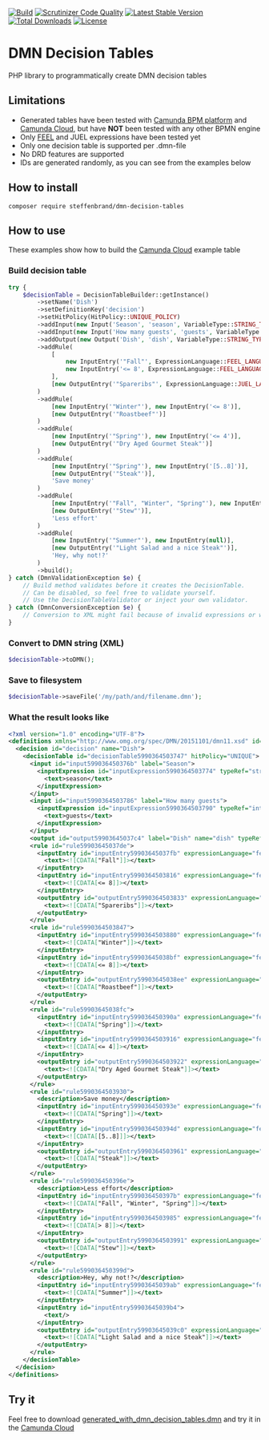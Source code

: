 [![Build](https://travis-ci.org/steffenbrand/dmn-decision-tables.svg?branch=master)](https://travis-ci.org/steffenbrand/dmn-decision-tables)
[![Scrutinizer Code Quality](https://scrutinizer-ci.com/g/steffenbrand/dmn-decision-tables/badges/quality-score.png?b=master)](https://scrutinizer-ci.com/g/steffenbrand/dmn-decision-tables/?branch=master)
[![Latest Stable Version](https://poser.pugx.org/steffenbrand/dmn-decision-tables/v/stable)](https://packagist.org/packages/steffenbrand/dmn-decision-tables)
[![Total Downloads](https://poser.pugx.org/steffenbrand/dmn-decision-tables/downloads)](https://packagist.org/packages/steffenbrand/dmn-decision-tables)
[![License](https://poser.pugx.org/steffenbrand/dmn-decision-tables/license)](https://packagist.org/packages/steffenbrand/dmn-decision-tables)

# DMN Decision Tables
PHP library to programmatically create DMN decision tables

## Limitations

- Generated tables have been tested with [Camunda BPM platform](https://camunda.com/) and [Camunda Cloud](https://dmn.camunda.cloud/), but have __NOT__ been tested
with any other BPMN engine
- Only [FEEL](https://docs.camunda.org/manual/latest/reference/dmn11/feel/) and JUEL expressions have been tested yet
- Only one decision table is supported per .dmn-file
- No DRD features are supported
- IDs are generated randomly, as you can see from the examples below

## How to install

```
composer require steffenbrand/dmn-decision-tables
```

## How to use

These examples show how to build the [Camunda Cloud](https://dmn.camunda.cloud/) example table

### Build decision table

```php
try {
    $decisionTable = DecisionTableBuilder::getInstance()
        ->setName('Dish')
        ->setDefinitionKey('decision')
        ->setHitPolicy(HitPolicy::UNIQUE_POLICY)
        ->addInput(new Input('Season', 'season', VariableType::STRING_TYPE))
        ->addInput(new Input('How many guests', 'guests', VariableType::INTEGER_TYPE))
        ->addOutput(new Output('Dish', 'dish', VariableType::STRING_TYPE))
        ->addRule(
            [
                new InputEntry('"Fall"', ExpressionLanguage::FEEL_LANGUAGE),
                new InputEntry('<= 8', ExpressionLanguage::FEEL_LANGUAGE)
            ],
            [new OutputEntry('"Spareribs"', ExpressionLanguage::JUEL_LANGUAGE)]
        )
        ->addRule(
            [new InputEntry('"Winter"'), new InputEntry('<= 8')],
            [new OutputEntry('"Roastbeef"')]
        )
        ->addRule(
            [new InputEntry('"Spring"'), new InputEntry('<= 4')],
            [new OutputEntry('"Dry Aged Gourmet Steak"')]
        )
        ->addRule(
            [new InputEntry('"Spring"'), new InputEntry('[5..8]')],
            [new OutputEntry('"Steak"')],
            'Save money'
        )
        ->addRule(
            [new InputEntry('"Fall", "Winter", "Spring"'), new InputEntry('> 8')],
            [new OutputEntry('"Stew"')],
            'Less effort'
        )
        ->addRule(
            [new InputEntry('"Summer"'), new InputEntry(null)],
            [new OutputEntry('"Light Salad and a nice Steak"')],
            'Hey, why not!?'
        )
        ->build();
} catch (DmnValidationException $e) {
    // Build method validates before it creates the DecisionTable.
    // Can be disabled, so feel free to validate yourself.
    // Use the DecisionTableValidator or inject your own validator.
} catch (DmnConversionException $e) {
    // Conversion to XML might fail because of invalid expressions or whatever.
}
```

### Convert to DMN string (XML)

```php
$decisionTable->toDMN();

```

### Save to filesystem

```php
$decisionTable->saveFile('/my/path/and/filename.dmn');
```

### What the result looks like

```xml
<?xml version="1.0" encoding="UTF-8"?>
<definitions xmlns="http://www.omg.org/spec/DMN/20151101/dmn11.xsd" id="definitions" name="definitions" namespace="http://camunda.org/schema/1.0/dmn">
  <decision id="decision" name="Dish">
    <decisionTable id="decisionTable5990364503747" hitPolicy="UNIQUE">
      <input id="input599036450376b" label="Season">
        <inputExpression id="inputExpression5990364503774" typeRef="string">
          <text>season</text>
        </inputExpression>
      </input>
      <input id="input5990364503786" label="How many guests">
        <inputExpression id="inputExpression5990364503790" typeRef="integer">
          <text>guests</text>
        </inputExpression>
      </input>
      <output id="output59903645037c4" label="Dish" name="dish" typeRef="string"/>
      <rule id="rule59903645037de">
        <inputEntry id="inputEntry59903645037fb" expressionLanguage="feel">
          <text><![CDATA["Fall"]]></text>
        </inputEntry>
        <inputEntry id="inputEntry5990364503816" expressionLanguage="feel">
          <text><![CDATA[<= 8]]></text>
        </inputEntry>
        <outputEntry id="outputEntry5990364503833" expressionLanguage="juel">
          <text><![CDATA["Spareribs"]]></text>
        </outputEntry>
      </rule>
      <rule id="rule5990364503847">
        <inputEntry id="inputEntry5990364503880" expressionLanguage="feel">
          <text><![CDATA["Winter"]]></text>
        </inputEntry>
        <inputEntry id="inputEntry59903645038bf" expressionLanguage="feel">
          <text><![CDATA[<= 8]]></text>
        </inputEntry>
        <outputEntry id="outputEntry59903645038ee" expressionLanguage="juel">
          <text><![CDATA["Roastbeef"]]></text>
        </outputEntry>
      </rule>
      <rule id="rule59903645038fc">
        <inputEntry id="inputEntry599036450390a" expressionLanguage="feel">
          <text><![CDATA["Spring"]]></text>
        </inputEntry>
        <inputEntry id="inputEntry5990364503916" expressionLanguage="feel">
          <text><![CDATA[<= 4]]></text>
        </inputEntry>
        <outputEntry id="outputEntry5990364503922" expressionLanguage="juel">
          <text><![CDATA["Dry Aged Gourmet Steak"]]></text>
        </outputEntry>
      </rule>
      <rule id="rule5990364503930">
        <description>Save money</description>
        <inputEntry id="inputEntry599036450393e" expressionLanguage="feel">
          <text><![CDATA["Spring"]]></text>
        </inputEntry>
        <inputEntry id="inputEntry599036450394d" expressionLanguage="feel">
          <text><![CDATA[[5..8]]]></text>
        </inputEntry>
        <outputEntry id="outputEntry5990364503961" expressionLanguage="juel">
          <text><![CDATA["Steak"]]></text>
        </outputEntry>
      </rule>
      <rule id="rule599036450396e">
        <description>Less effort</description>
        <inputEntry id="inputEntry599036450397b" expressionLanguage="feel">
          <text><![CDATA["Fall", "Winter", "Spring"]]></text>
        </inputEntry>
        <inputEntry id="inputEntry5990364503985" expressionLanguage="feel">
          <text><![CDATA[> 8]]></text>
        </inputEntry>
        <outputEntry id="outputEntry5990364503991" expressionLanguage="juel">
          <text><![CDATA["Stew"]]></text>
        </outputEntry>
      </rule>
      <rule id="rule599036450399d">
        <description>Hey, why not!?</description>
        <inputEntry id="inputEntry59903645039ab" expressionLanguage="feel">
          <text><![CDATA["Summer"]]></text>
        </inputEntry>
        <inputEntry id="inputEntry59903645039b4">
          <text/>
        </inputEntry>
        <outputEntry id="outputEntry59903645039c0" expressionLanguage="juel">
          <text><![CDATA["Light Salad and a nice Steak"]]></text>
        </outputEntry>
      </rule>
    </decisionTable>
  </decision>
</definitions>

```

## Try it

Feel free to download [generated_with_dmn_decision_tables.dmn](https://github.com/steffenbrand/dmn-decision-tables/blob/master/resources/generated_with_dmn_decision_tables.dmn)
and try it in the [Camunda Cloud](https://dmn.camunda.cloud/)